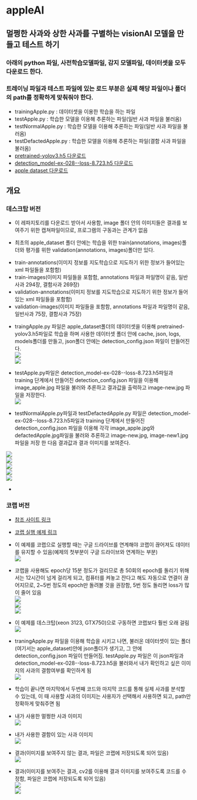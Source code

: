 # appleAI

## 멀쩡한 사과와 상한 사과를 구별하는 visionAI 모델을 만들고 테스트 하기  
### 아래의 python 파일, 사전학습모델파일, 감지 모델파일, 데이터셋을 모두 다운로드 한다.  
### 트레이닝 파일과 테스트 파일에 있는 로드 부분은 실제 해당 파일이나 폴더의 path를 정확하게 맞춰줘야 한다.  
- trainingApple.py : 데이터셋을 이용한 학습을 하는 파일  
- testApple.py : 학습한 모델을 이용해 추론하는 파일(일반 사과 파일을 불러옴)   
- testNormalApple.py : 학습한 모델을 이용해 추론하는 파일(일반 사과 파일을 불러옴)  
- testDefactedApple.py : 학습한 모델을 이용해 추론하는 파일(결함 사과 파일을 불러옴)  
- [pretrained-yolov3.h5 다운로드](https://drive.google.com/file/d/1G7WNC9is3J-qcp16lNap4PzT_bubdadp/view?usp=sharing)  
- [detection_model-ex-028--loss-8.723.h5 다운로드](https://drive.google.com/file/d/1rDqf4I94dVMcUnlZVytutMAd1SfPrkH5/view?usp=sharing)  
- [apple dataset 다운로드](https://drive.google.com/file/d/1eNgPrxJxu_s-79OIVgSgv_VifQ9YZeEd/view?usp=sharing)  


## 개요
### 데스크탑 버전  
* 이 레파지토리를 다운로드 받아서 사용함, image 폴더 안의 이미지들은 결과를 보여주기 위한 캡쳐파일이므로, 프로그램의 구동과는 관계가 없음  

* 최초의 apple_dataset 폴더 안에는 학습을 위한 train(annotations, images)폴더와 평가를 위한 validation(annotations, images)폴더만 있다.  
 - train-annotations(이미지 정보를 지도학습으로 지도하기 위한 정보가 들어있는 xml 파일들을 포함함)  
 - train-images(이미지 파일들을 포함함, annotations 파일과 파일명이 같음, 일반사과 294장, 결함사과 269장)  
 - validation-annotations(이미지 정보를 지도학습으로 지도하기 위한 정보가 들어있는 xml 파일들을 포함함)  
 - validation-images(이미지 파일들을 포함함, annotations 파일과 파일명이 같음, 일반사과 75장, 결함사과 75장)  

* traingApple.py 파일은 apple_dataset폴더의 데이터셋을 이용해 pretrained-yolov3.h5파일로 학습을 하며 사용한 데이터셋 폴더 안에 cache, json, logs, models폴더를 만들고, json폴더 안에는 detection_config.json 파일이 만들어진다.  
![](https://github.com/mtinet/appleAI/blob/master/images/folder1.png?raw=true)  
![](https://github.com/mtinet/appleAI/blob/master/images/folder2.png?raw=true)  

* testApple.py파일은 detection_model-ex-028--loss-8.723.h5파일과 training 단계에서 만들어진 detection_config.json 파일을 이용해 image_apple.jpg 파일을 불러와 추론하고 결과값을 출력하고 image-new.jpg 파일을 저장한다.  
![](https://github.com/mtinet/appleAI/blob/master/images/resultDesktop.png?raw=true)  

* testNormalApple.py파일과 testDefactedApple.py 파일은 detection_model-ex-028--loss-8.723.h5파일과 training 단계에서 만들어진 detection_config.json 파일을 이용해 각각 image_apple.jpg와 defactedApple.jpg파일을 불러와 추론하고 image-new.jpg, image-new1.jpg 파일을 저장 한 다음 결과값과 결과 이미지를 보여준다.  

![](https://github.com/mtinet/appleAI/blob/master/images/resultDesktop1.png?raw=true)  
![](https://github.com/mtinet/appleAI/blob/master/images/resultDesktop2.png?raw=true)  
![](https://github.com/mtinet/appleAI/blob/master/images/resultDesktop3.png?raw=true)  
![](https://github.com/mtinet/appleAI/blob/master/images/resultDesktop4.png?raw=true)  
![](https://github.com/mtinet/appleAI/blob/master/images/resultDesktop5.png?raw=true)  

* 



### 코랩 버전  
* [참조 사이트 링크](https://medium.com/deepquestai/ai-in-agriculture-detecting-defects-in-apples-b246799b329c)  

* [코랩 실행 예제 링크](https://colab.research.google.com/drive/1vfISFuOlMtpS06XdkuUFr81w5EtCBfoO)  

* 이 예제를 코랩으로 실행할 때는 구글 드라이브를 연계해야 코랩이 끊어져도 데이터를 유지할 수 있음(예제의 첫부분이 구글 드라이브와 연계하는 부분)  
![](https://github.com/mtinet/appleAI/blob/master/images/connectGDrive.png?raw=true)  

* 코랩을 사용해도 epoch당 15분 정도가 걸리므로 총 50회의 epoch를 돌리기 위해서는 12시간이 넘게 걸리게 되고, 컴퓨터를 켜놓고 잔다고 해도 자동으로 연결이 끊어지므로, 2~5번 정도의 epoch만 돌려볼 것을 권장함, 5번 정도 돌리면 loss가 많이 줄어 있음   
![](https://github.com/mtinet/appleAI/blob/master/images/colab1.png?raw=true)  
![](https://github.com/mtinet/appleAI/blob/master/images/colab2.png?raw=true)  
![](https://github.com/mtinet/appleAI/blob/master/images/colab3.png?raw=true)  

* 이 예제를 데스크탑(xeon 3123, GTX750)으로 구동하면 코랩보다 훨씬 오래 걸림  
![](https://github.com/mtinet/appleAI/blob/master/images/desktop.png?raw=true)  

* traningApple.py 파일을 이용해 학습을 시키고 나면, 불러온 데이터셋이 있는 폴더(여기서는 apple_dataset)안에 json폴더가 생기고, 그 안에 detection_config.json 파일이 만들어짐. testApple.py 파일은 이 json파일과 detection_model-ex-028--loss-8.723.h5을 불러와서 내가 확인하고 싶은 이미지의 사과의 결함여부를 확인하게 됨  
![](https://github.com/mtinet/appleAI/blob/master/images/json.png?raw=true)  

* 학습이 끝나면 마지막에서 두번째 코드와 마지막 코드를 통해 실제 사과를 분석할 수 있는데, 이 때 사용할 사과의 이미지는 사용자가 선택해서 사용하면 되고, path만 정확하게 맞춰주면 됨  

* 내가 사용한 멀쩡한 사과 이미지  
![](https://github.com/mtinet/appleAI/blob/master/images/image_apple.jpg?raw=true)  

* 내가 사용한 결함이 있는 사과 이미지  
![](https://github.com/mtinet/appleAI/blob/master/images/defactedApple.jpg?raw=true)  

* 결과(이미지를 보여주지 않는 결과, 파일은 코랩에 저장되도록 되어 있음)  
![](https://github.com/mtinet/appleAI/blob/master/images/result.png?raw=true)  

* 결과(이미지를 보여주는 결과, cv2를 이용해 결과 이미지를 보여주도록 코드를 수정함, 파일은 코랩에 저장되도록 되어 있음)  
![](https://github.com/mtinet/appleAI/blob/master/images/result1.png?raw=true)  
![](https://github.com/mtinet/appleAI/blob/master/images/result2.png?raw=true)  

